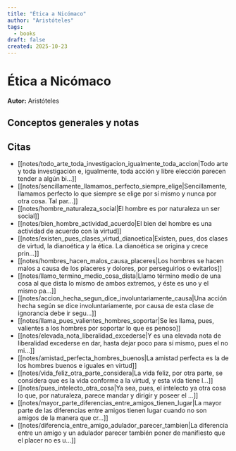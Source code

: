 ```yaml
---
title: "Ética a Nicómaco"
author: "Aristóteles"
tags:
  - books
draft: false
created: 2025-10-23
---
```


# Ética a Nicómaco

**Autor:** Aristóteles


## Conceptos generales y notas



## Citas
- [[notes/todo_arte_toda_investigacion_igualmente_toda_accion|Todo arte y toda investigación e, igualmente, toda acción y libre elección parecen tender a algún bi...]]
- [[notes/sencillamente_llamamos_perfecto_siempre_elige|Sencillamente, llamamos perfecto lo que siempre se elige por sí mismo y nunca por otra cosa. Tal par...]]
- [[notes/hombre_naturaleza_social|El hombre es por naturaleza un ser social]]
- [[notes/bien_hombre_actividad_acuerdo|El bien del hombre es una actividad de acuerdo con la virtud]]
- [[notes/existen_pues_clases_virtud_dianoetica|Existen, pues, dos clases de virtud, la dianoética y la ética. La dianoética se origina y crece prin...]]
- [[notes/hombres_hacen_malos_causa_placeres|Los hombres se hacen malos a causa de los placeres y dolores, por perseguirlos o evitarlos]]
- [[notes/llamo_termino_medio_cosa_dista|Llamo término medio de una cosa al que dista lo mismo de ambos extremos, y éste es uno y el mismo pa...]]
- [[notes/accion_hecha_segun_dice_involuntariamente_causa|Una acción hecha según se dice involuntariamente, por causa de esta clase de ignorancia debe ir segu...]]
- [[notes/llama_pues_valientes_hombres_soportar|Se les llama, pues, valientes a los hombres por soportar lo que es penoso]]
- [[notes/elevada_nota_liberalidad_excederse|Y es una elevada nota de liberalidad excederse en dar, hasta dejar poco para sí mismo, pues el no mi...]]
- [[notes/amistad_perfecta_hombres_buenos|La amistad perfecta es la de los hombres buenos e iguales en virtud]]
- [[notes/vida_feliz_otra_parte_considera|La vida feliz, por otra parte, se considera que es la vida conforme a la virtud, y esta vida tiene l...]]
- [[notes/pues_intelecto_otra_cosa|Ya sea, pues, el intelecto ya otra cosa lo que, por naturaleza, parece mandar y
dirigir y poseer el ...]]
- [[notes/mayor_parte_diferencias_entre_amigos_tienen_lugar|La mayor parte de las diferencias entre amigos tienen lugar cuando no son amigos de la manera que cr...]]
- [[notes/diferencia_entre_amigo_adulador_parecer_tambien|La diferencia entre un amigo y un adulador parecer también poner de manifiesto que el placer no es u...]]
